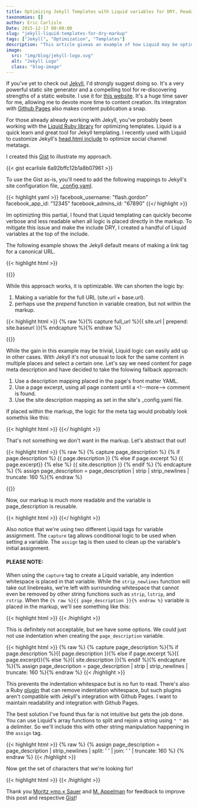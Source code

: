 ```yaml
---
title: Optimizing Jekyll Templates with Liquid variables for DRY, Readable Markup
taxonomies: []
author: Eric Carlisle
Date: 2015-12-17 00:09:00
slug: "jekyll-liquid-templates-for-dry-markup"
tags: ["Jekyll", "Optimization", "Templates"]
description: "This article giveas an example of how Liquid may be optimized to keep Jekyll templates DRY and intuitive."
image:
  src: "img/blog/jekyll-logo.svg"
  alt: "Jekyll Logo"
  class: "blog-image"
---
```

If you've yet to check out [Jekyll](https://jekyllrb.com/), I'd strongly suggest doing so. It's a very powerful static site generator and a compelling tool for re-discovering strengths of a static website. I use it for [this website](https://github.com/ecarlisle/ecarlisle.github.io). It's a huge time saver for me, allowing me to devote more time to content creation. Its integraton with [Github Pages](https://help.github.com/articles/using-jekyll-with-pages/) also makes content publication a snap.

For those already already working with Jekyll, you've probably been working with the [Liquid Ruby library](http://liquidmarkup.org/) for optimizing templates. Liquid is a quick learn and great tool for Jekyll templating. I recently used with Liquid to customize Jekyll's [head.html include](https://github.com/jekyll/jekyll/blob/master/lib/site_template/_includes/head.html) to optimize social channel metatags.
<!--more-->

I created this [Gist](https://gist.github.com/ecarlisle/6a92bffc12b1a8b07961) to illustrate my approach.

{{< gist ecarlisle 6a92bffc12b1a8b07961 >}}

To use the Gist as-is, you'll need to add the following mappings to Jekyll's site configuration file, [_config.yaml](https://github.com/jekyll/jekyll/blob/master/lib/site_template/_config.yml).

{{< highlight yaml >}}
facebook_username: "flash.gordon"
facebook_app_id: "12345"
facebook_admins_id: "67890"
{{</ highlight >}}

Im optimizting this partial, I found that Liquid templating can quickly become verbose and less readable when all logic is placed directly in the markup. To mitigate this issue and make the include DRY, I created a handful of Liquid variables at the top of the include.

The following example shows the Jekyll default means of making a link tag for a canonical URL.

{{< highlight html >}}
<link rel="alternate"
      type="application/rss+xml"
      title="{% raw %}{{ site.title }}{% endraw %}"
      href="{% raw %}{{ "/feed.xml" | prepend: site.baseurl | prepend: site.url }}{% endraw %}">
{{</ highlight >}}

While this approach works, it is optimizable. We can shorten the logic by:

1. Making a variable for the full URL (site.url + base.url).
2. perhaps use the _prepend_ function in variable creation, but not within the markup.

{{< highlight html >}}
{% raw %}{% capture full_url %}{{ site.url | prepend: site.baseurl }}{% endcapture %}{% endraw %}

<link rel="alternate"
      type="application/rss+xml"
      title="{% raw %}{{ site.title }}{% endraw %}"
      href="{% raw %}{{ full_url }}/feed.xml{% endraw %}">
{{</ highlight >}}

While the gain in this example may be trivial, Liquid logic can easily add up in other cases. With Jekyll it's not unusual to look for the same content in multiple places and select a certain one. Let's say we need content for page meta description and have decided to take the folowing fallback approach:

1. Use a description mapping placed in the page's front matter YAML.
2. Use a page excerpt, using all page content until a &lt;!--more--&gt; comment is found.
3. Use the site description mapping as set in the site's _config.yaml file.

If placed within the markup, the logic for the meta tag would probably look somethis like this:

{{< highlight html >}}
<meta name="description"
      content="{% raw %}{% if page.description %}
                 {{ page.description | strip | strip_newlines | truncate: 160}}
               {% else if page.excerpt %}
                 {{ page.excerpt | strip | strip_newlines | truncate: 160}}
               {% else %}
                 {{ site.description | strip | strip_newlines | truncate: 160 }}
               {% endif %}{% endraw %}">
{{</ highlight >}}

That's not something we don't want in the markup. Let's abstract that out!

{{< highlight html >}}
{% raw %}
{% capture page_description %}
{% if page.description %}
    {{ page.description }}
  {% else if page.excerpt %}
    {{ page.excerpt}}
  {% else %}
    {{ site.description }}
  {% endif %}
{% endcapture %}
{% assign page_description = page_description | strip | strip_newlines | truncate: 160 %}{% endraw %}

<meta name="description" content="{% raw %}{{ page_description }}{% endraw %}">
{{</ highlight >}}

Now, our markup is much more readable and the variable is page_description is reusable.

{{< highlight html >}}
<meta name="description" content="{% raw %}{{ page_description }}{% endraw %}">
<meta property="og:description" content="{% raw %}{{ page_description }}{% endraw %}" />
<meta name="twitter:description" content="{% raw %}{{ page_description }}{% endraw %}" />
{{</ highlight >}}

Also notice that we're using two different Liquid tags for variable assignment. The `capture` tag allows conditional logic to be used when setting a variable. The `assign` tag is then used to clean up the variable's initial assignment.

#### PLEASE NOTE:
When using the `capture` tag to create a Liquid variable, any indention whitespace is placed in that variable. While the `strip_newlines` function will take out linebreaks, we're left with surrounding whitespace that cannot even be removed by other string functions such as `strip`, `lstrip`, and `rstrip`. When the `{% raw %}{{ page_description }}{% endraw %}` variable is placed in the markup, we'll see something like this:

{{< highlight html >}}
<meta name="description" content="   This is my page description   ">
{{< /highlight >}}

This is definitely not acceptable, but we have some options. We could just not use indentation when creating the `page_description` variable.

{{< highlight html >}}
{% raw %}
{% capture page_description %}{% if page.description %}{{ page.description }}{% else if page.excerpt %}{{ page.excerpt}}{% else %}{{ site.description }}{% endif %}{% endcapture %}{% assign page_description = page_description | strip | strip_newlines | truncate: 160 %}{% endraw %}
{{< /highlight >}}

This prevents the indentation whitespace but is no fun to read.  There's also a Ruby [plugin](https://github.com/aucor/jekyll-plugins) that can remove indentation whitespace, but such plugins aren't compatible with Jekyll's integration with Github Pages. I want to maintain readability and integration with Github Pages.

The best solution I've found thus far is not intuitive but gets the job done. You can use Liquid's array functions to split and rejoin a string using `" "` as a delimiter. So we'll include this with other string manipulation happening in the `assign` tag.


{{< highlight html >}}
{% raw %}
{% assign page_description = page_description | strip_newlines | split: ' ' | join: ' ' | truncate: 160 %}
{% endraw %}
{{< /highlight >}}

Now get the set of characters that we're looking for!

{{< highlight html >}}
<meta name="description" content="This is my page description">
{{< /highlight >}}

Thank you [Moritz »mo.« Sauer](http://moritz.sauer.io/) and [M. Appelman](http://huphtur.nl) for feedback to improve this post and respective [Gist](https://gist.github.com/ecarlisle/6a92bffc12b1a8b07961)!
